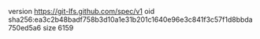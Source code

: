 version https://git-lfs.github.com/spec/v1
oid sha256:ea3c2b48badf758b3d10a1e31b201c1640e96e3c841f3c57f1d8bbda750ed5a6
size 6159
